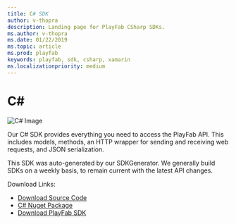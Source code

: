 ```yaml
---
title: C# SDK
author: v-thopra
description: Landing page for PlayFab CSharp SDKs.
ms.author: v-thopra
ms.date: 01/22/2019
ms.topic: article
ms.prod: playfab
keywords: playfab, sdk, csharp, xamarin
ms.localizationpriority: medium
---
```


# C#

![C# Image](./media/csharp1.png)

Our C# SDK provides everything you need to access the PlayFab API. This includes models, methods, an HTTP wrapper for sending and receiving web requests, and JSON serialization.

This SDK was auto-generated by our SDKGenerator. We generally build SDKs on a weekly basis, to remain current with the latest API changes.

Download Links:

- [Download Source Code](https://github.com/PlayFab/CSharpSDK)
- [C# Nuget Package](https://www.nuget.org/packages/PlayFabAllSDK/)
- [Download PlayFab SDK](https://aka.ms/playfabCsharpsdkdownload)